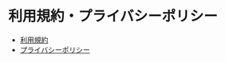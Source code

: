 # 利用規約・プライバシーポリシー

- [利用規約](pdf/graziecoin_termofservice.pdf)
- [プライバシーポリシー](pdf/graziecoin_privacy.pdf)




